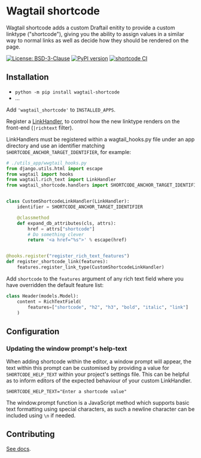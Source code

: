 # Wagtail shortcode

Wagtail shortcode adds a custom Draftail enitity to provide a custom linktype ("shortcode"), giving you the ability to assign values in a similar way to normal links as well as decide how they should be rendered on the page.

[![License: BSD-3-Clause](https://img.shields.io/badge/License-BSD--3--Clause-blue.svg)](https://opensource.org/licenses/BSD-3-Clause)
[![PyPI version](https://badge.fury.io/py/wagtail-shortcode.svg)](https://badge.fury.io/py/wagtail-shortcode)
[![shortcode CI](https://github.com/Morsey187/wagtail-shortcode/actions/workflows/test.yml/badge.svg)](https://github.com/Morsey187/wagtail-shortcode/actions/workflows/test.yml)


## Installation

- `python -m pip install wagtail-shortcode`
- ...


Add `'wagtail_shortcode'` to `INSTALLED_APPS`.

Register a [LinkHandler](https://docs.wagtail.org/en/stable/extending/rich_text_internals.html#rewrite-handlers), to control how the new linktype renders on the front-end (`|richtext` filter).

LinkHandlers must be registered within a wagtail_hooks.py file under an app directory and use an identifier matching `SHORTCODE_ANCHOR_TARGET_IDENTIFIER`, for example:

```python
# ./utils_app/wwgtail_hooks.py
from django.utils.html import escape
from wagtail import hooks
from wagtail.rich_text import LinkHandler
from wagtail_shortcode.handlers import SHORTCODE_ANCHOR_TARGET_IDENTIFIER


class CustomShortcodeLinkHandler(LinkHandler):
    identifier = SHORTCODE_ANCHOR_TARGET_IDENTIFIER

    @classmethod
    def expand_db_attributes(cls, attrs):
        href = attrs["shortcode"]
        # Do something clever
        return '<a href="%s">' % escape(href)


@hooks.register("register_rich_text_features")
def register_shortcode_link(features):
    features.register_link_type(CustomShortcodeLinkHandler)
```

Add `shortcode` to the `features` argument of any rich text field where you have overridden the default feature list:

```python
class Header(models.Model):
    content = RichTextField(
        features=["shortcode", "h2", "h3", "bold", "italic", "link"]
    )
```


## Configuration

### Updating the window prompt's help-text

When adding shortcode within the editor, a window prompt will appear, the text within this prompt can be customised by providing a value for `SHORTCODE_HELP_TEXT` within your project's settings file. This can be helpful as to inform editors of the expected behaviour of your custom LinkHandler.

`SHORTCODE_HELP_TEXT="Enter a shortcode value"`

The window.prompt function is a JavaScript method which supports basic text formatting using special characters, as such a newline character can be included using `\n` if needed.


## Contributing

[See docs](./CONTRIBUTING.md).
